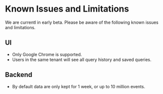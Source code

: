 # Known Issues and Limitations

We are currentl in early beta. Please be aware of the following known issues and limitations.

## UI

* Only Google Chrome is supported.
* Users in the same tenant will see all query history and saved queries.

## Backend

* By default data are only kept for 1 week, or up to 10 million events.